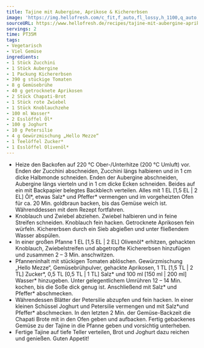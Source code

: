 ```yaml
---
title: Tajine mit Aubergine, Aprikose & Kichererbsen
image: 'https://img.hellofresh.com/c_fit,f_auto,fl_lossy,h_1100,q_auto,w_2600/hellofresh_s3/image/tajine-mit-aubergine-aprikose-kichererbsen-c7075b57.jpg'
sourceURL: https://www.hellofresh.de/recipes/tajine-mit-aubergine-aprikose-kichererbsen-62f0fc7da59f4b20e40f2a1d
servings: 2
time: PT35M
tags:
- Vegetarisch
- Viel Gemüse
ingredients:
- 1 Stück Zucchini
- 1 Stück Aubergine
- 1 Packung Kichererbsen
- 390 g stückige Tomaten
- 8 g Gemüsebrühe
- 40 g getrocknete Aprikosen
- 2 Stück Chapati-Brot
- 1 Stück rote Zwiebel
- 1 Stück Knoblauchzehe
- 100 ml Wasser*
- 2 Esslöffel Öl*
- 100 g Joghurt
- 10 g Petersilie
- 4 g Gewürzmischung „Hello Mezze“
- 1 Teelöffel Zucker*
- 1 Esslöffel Olivenöl*
---
```


- Heize den Backofen auf 220 °C Ober-/Unterhitze (200 °C Umluft) vor.  Enden der Zucchini abschneiden, Zucchini längs halbieren und in 1 cm dicke Halbmonde schneiden.  Enden der Aubergine abschneiden, Aubergine längs vierteln und in 1 cm dicke Ecken schneiden.  Beides auf ein mit Backpapier belegtes Backblech verteilen. Alles mit 1 EL [1,5 EL | 2 EL] Öl\*, etwas Salz\* und Pfeffer\* vermengen und im vorgeheizten Ofen für ca. 20 Min. goldbraun backen, bis das Gemüse weich ist.  Währenddessen mit dem Rezept fortfahren.
- Knoblauch und Zwiebel abziehen. Zwiebel halbieren und in feine Streifen schneiden.  Knoblauch fein hacken.  Getrocknete Aprikosen fein würfeln.  Kichererbsen durch ein Sieb abgießen und unter fließendem Wasser abspülen.
- In einer großen Pfanne 1 EL [1,5 EL | 2 EL] Olivenöl\* erhitzen, gehackten Knoblauch, Zwiebelstreifen und abgetropfte Kichererbsen hinzufügen und zusammen 2 – 3 Min. anschwitzen.
- Pfanneninhalt mit stückigen Tomaten ablöschen.  Gewürzmischung „Hello Mezze“, Gemüsebrühpulver, gehackte Aprikosen, 1 TL [1,5 TL | 2 TL] Zucker\*, 0,5 TL [0,5 TL | 1 TL]  Salz\* und 100 ml [150 ml | 200 ml] Wasser\* hinzugeben. Unter gelegentlichem Umrühren 12 – 14 Min. kochen, bis die Soße dick genug ist. Anschließend mit Salz\* und Pfeffer\* abschmecken.
- Währendessen Blätter der Petersilie abzupfen und fein hacken.  ﻿In einer kleinen Schüssel Joghurt und Petersilie vermengen und mit Salz\*und Pfeffer\* abschmecken.  In den letzten 2 Min. der Gemüse-Backzeit die Chapati Brote mit in den Ofen geben und aufbacken.  Fertig gebackenes Gemüse zu der Tajine in die Pfanne geben und vorsichtig unterheben.
- Fertige Tajine auf tiefe Teller verteilen, Brot und Joghurt dazu reichen und genießen.  Guten Appetit!
